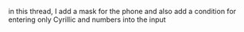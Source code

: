 in this thread, I add a mask for the phone and also add a condition for entering only Cyrillic and numbers into the input
